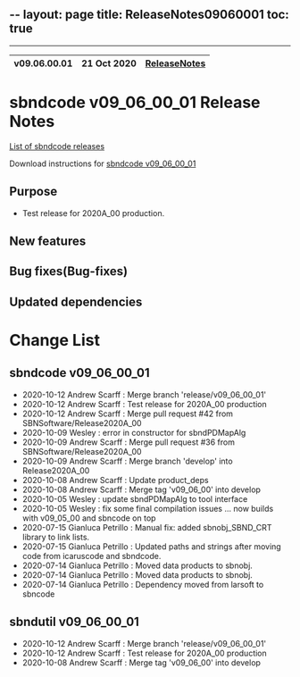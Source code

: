 --
layout: page
title: ReleaseNotes09060001
toc: true
---

-----------------------------------------------------------------------------
| v09.06.00.01 | 21 Oct 2020 | [ReleaseNotes](ReleaseNotes09060001.html) |
| --- | --- | --- |



sbndcode v09_06_00_01 Release Notes
=======================================================================================

[List of sbndcode releases](List_of_SBND_code_releases.html)

Download instructions for [sbndcode v09_06_00_01](http://scisoft.fnal.gov/scisoft/bundles/sbnd/v09_06_00_01/sbndcode-v09_06_00_01.html)

Purpose
---------------------------------------------------

* Test release for 2020A_00 production.

New features
---------------------------------------------------

Bug fixes(Bug-fixes)
---------------------------------------------------

Updated dependencies
---------------------------------------------------

Change List
==========================================

sbndcode v09_06_00_01
---------------------------------------------------

* 2020-10-12  Andrew Scarff : Merge branch 'release/v09_06_00_01'
* 2020-10-12  Andrew Scarff : Test release for 2020A_00 production
* 2020-10-12  Andrew Scarff : Merge pull request #42 from SBNSoftware/Release2020A_00
* 2020-10-09  Wesley : error in constructor for sbndPDMapAlg
* 2020-10-09  Andrew Scarff : Merge pull request #36 from SBNSoftware/Release2020A_00
* 2020-10-09  Andrew Scarff : Merge branch 'develop' into Release2020A_00
* 2020-10-08  Andrew Scarff : Update product_deps
* 2020-10-08  Andrew Scarff : Merge tag 'v09_06_00' into develop
* 2020-10-05  Wesley : update sbndPDMapAlg to tool interface
* 2020-10-05  Wesley : fix some final compilation issues ... now builds with v09_05_00 and sbncode on top
* 2020-07-15  Gianluca Petrillo : Manual fix: added sbnobj_SBND_CRT library to link lists.
* 2020-07-15  Gianluca Petrillo : Updated paths and strings after moving code from icaruscode and sbndcode.
* 2020-07-14  Gianluca Petrillo : Moved data products to sbnobj.
* 2020-07-14  Gianluca Petrillo : Moved data products to sbnobj.
* 2020-07-14  Gianluca Petrillo : Dependency moved from larsoft to sbncode

sbndutil v09_06_00_01
---------------------------------------------------

* 2020-10-12  Andrew Scarff : Merge branch 'release/v09_06_00_01'
* 2020-10-12  Andrew Scarff : Test release for 2020A_00 production
* 2020-10-08  Andrew Scarff : Merge tag 'v09_06_00' into develop
